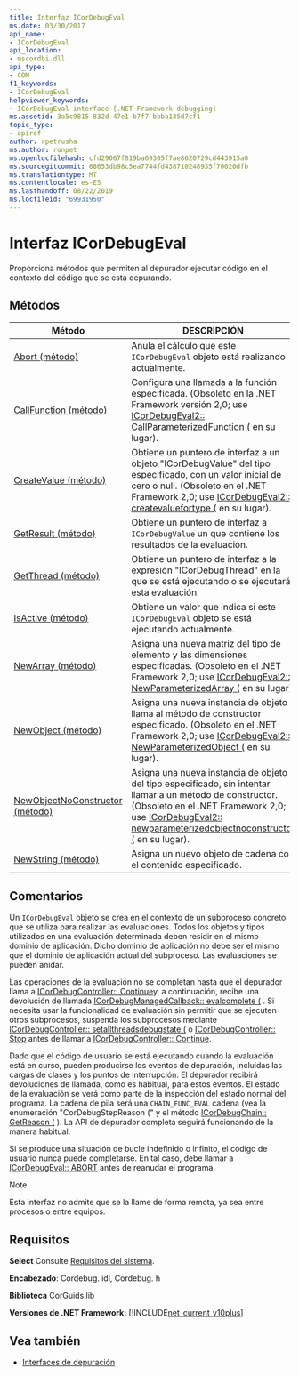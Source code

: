 ```yaml
---
title: Interfaz ICorDebugEval
ms.date: 03/30/2017
api_name:
- ICorDebugEval
api_location:
- mscordbi.dll
api_type:
- COM
f1_keywords:
- ICorDebugEval
helpviewer_keywords:
- ICorDebugEval interface [.NET Framework debugging]
ms.assetid: 3a5c9815-832d-47e1-b7f7-bbba135d7cf1
topic_type:
- apiref
author: rpetrusha
ms.author: ronpet
ms.openlocfilehash: cfd29067f819ba69305f7ae8620729cd443915a0
ms.sourcegitcommit: 68653db98c5ea7744fd438710248935f70020dfb
ms.translationtype: MT
ms.contentlocale: es-ES
ms.lasthandoff: 08/22/2019
ms.locfileid: "69931950"
---
```

# <a name="icordebugeval-interface"></a>Interfaz ICorDebugEval

Proporciona métodos que permiten al depurador ejecutar código en el contexto del código que se está depurando.  
  
## <a name="methods"></a>Métodos  
  
|Método|DESCRIPCIÓN|  
|------------|-----------------|  
|[Abort (método)](../../../../docs/framework/unmanaged-api/debugging/icordebugeval-abort-method.md)|Anula el cálculo que este `ICorDebugEval` objeto está realizando actualmente.|  
|[CallFunction (método)](../../../../docs/framework/unmanaged-api/debugging/icordebugeval-callfunction-method.md)|Configura una llamada a la función especificada. (Obsoleto en la .NET Framework versión 2,0; use [ICorDebugEval2:: CallParameterizedFunction (](../../../../docs/framework/unmanaged-api/debugging/icordebugeval2-callparameterizedfunction-method.md) en su lugar).|  
|[CreateValue (método)](../../../../docs/framework/unmanaged-api/debugging/icordebugeval-createvalue-method.md)|Obtiene un puntero de interfaz a un objeto "ICorDebugValue" del tipo especificado, con un valor inicial de cero o null. (Obsoleto en el .NET Framework 2,0; use [ICorDebugEval2:: createvaluefortype (](../../../../docs/framework/unmanaged-api/debugging/icordebugeval2-createvaluefortype-method.md) en su lugar).|  
|[GetResult (método)](../../../../docs/framework/unmanaged-api/debugging/icordebugeval-getresult-method.md)|Obtiene un puntero de interfaz a `ICorDebugValue` un que contiene los resultados de la evaluación.|  
|[GetThread (método)](../../../../docs/framework/unmanaged-api/debugging/icordebugeval-getthread-method.md)|Obtiene un puntero de interfaz a la expresión "ICorDebugThread" en la que se está ejecutando o se ejecutará esta evaluación.|  
|[IsActive (método)](../../../../docs/framework/unmanaged-api/debugging/icordebugeval-isactive-method.md)|Obtiene un valor que indica si este `ICorDebugEval` objeto se está ejecutando actualmente.|  
|[NewArray (método)](../../../../docs/framework/unmanaged-api/debugging/icordebugeval-newarray-method.md)|Asigna una nueva matriz del tipo de elemento y las dimensiones especificadas. (Obsoleto en el .NET Framework 2,0; use [ICorDebugEval2:: NewParameterizedArray (](../../../../docs/framework/unmanaged-api/debugging/icordebugeval2-newparameterizedarray-method.md) en su lugar).|  
|[NewObject (método)](../../../../docs/framework/unmanaged-api/debugging/icordebugeval-newobject-method.md)|Asigna una nueva instancia de objeto y llama al método de constructor especificado. (Obsoleto en el .NET Framework 2,0; use [ICorDebugEval2:: NewParameterizedObject (](../../../../docs/framework/unmanaged-api/debugging/icordebugeval2-newparameterizedobject-method.md) en su lugar).|  
|[NewObjectNoConstructor (método)](../../../../docs/framework/unmanaged-api/debugging/icordebugeval-newobjectnoconstructor-method.md)|Asigna una nueva instancia de objeto del tipo especificado, sin intentar llamar a un método de constructor. (Obsoleto en el .NET Framework 2,0; use [ICorDebugEval2:: newparameterizedobjectnoconstructor (](../../../../docs/framework/unmanaged-api/debugging/icordebugeval2-newparameterizedobjectnoconstructor-method.md) en su lugar).|  
|[NewString (método)](../../../../docs/framework/unmanaged-api/debugging/icordebugeval-newstring-method.md)|Asigna un nuevo objeto de cadena con el contenido especificado.|  
  
## <a name="remarks"></a>Comentarios  
 Un `ICorDebugEval` objeto se crea en el contexto de un subproceso concreto que se utiliza para realizar las evaluaciones. Todos los objetos y tipos utilizados en una evaluación determinada deben residir en el mismo dominio de aplicación. Dicho dominio de aplicación no debe ser el mismo que el dominio de aplicación actual del subproceso. Las evaluaciones se pueden anidar.  
  
 Las operaciones de la evaluación no se completan hasta que el depurador llama a [ICorDebugController:: Continue](../../../../docs/framework/unmanaged-api/debugging/icordebugcontroller-continue-method.md)y, a continuación, recibe una devolución de llamada [ICorDebugManagedCallback:: evalcomplete (](../../../../docs/framework/unmanaged-api/debugging/icordebugmanagedcallback-evalcomplete-method.md) . Si necesita usar la funcionalidad de evaluación sin permitir que se ejecuten otros subprocesos, suspenda los subprocesos mediante [ICorDebugController:: setallthreadsdebugstate (](../../../../docs/framework/unmanaged-api/debugging/icordebugcontroller-setallthreadsdebugstate-method.md) o [ICorDebugController:: Stop](../../../../docs/framework/unmanaged-api/debugging/icordebugcontroller-stop-method.md) antes de llamar a [ ICorDebugController:: Continue](../../../../docs/framework/unmanaged-api/debugging/icordebugcontroller-continue-method.md).  
  
 Dado que el código de usuario se está ejecutando cuando la evaluación está en curso, pueden producirse los eventos de depuración, incluidas las cargas de clases y los puntos de interrupción. El depurador recibirá devoluciones de llamada, como es habitual, para estos eventos. El estado de la evaluación se verá como parte de la inspección del estado normal del programa. La cadena de pila será una `CHAIN_FUNC_EVAL` cadena (vea la enumeración "CorDebugStepReason (" y el método [ICorDebugChain:: GetReason (](../../../../docs/framework/unmanaged-api/debugging/icordebugchain-getreason-method.md) ). La API de depurador completa seguirá funcionando de la manera habitual.  
  
 Si se produce una situación de bucle indefinido o infinito, el código de usuario nunca puede completarse. En tal caso, debe llamar a [ICorDebugEval:: ABORT](../../../../docs/framework/unmanaged-api/debugging/icordebugeval-abort-method.md) antes de reanudar el programa.  
  
> [!NOTE]
> Esta interfaz no admite que se la llame de forma remota, ya sea entre procesos o entre equipos.  
  
## <a name="requirements"></a>Requisitos  
 **Select** Consulte [Requisitos del sistema](../../../../docs/framework/get-started/system-requirements.md).  
  
 **Encabezado**: Cordebug. idl, Cordebug. h  
  
 **Biblioteca** CorGuids.lib  
  
 **Versiones de .NET Framework:** [!INCLUDE[net_current_v10plus](../../../../includes/net-current-v10plus-md.md)]  
  
## <a name="see-also"></a>Vea también

- [Interfaces de depuración](../../../../docs/framework/unmanaged-api/debugging/debugging-interfaces.md)
